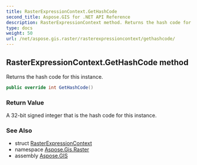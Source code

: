 ```yaml
---
title: RasterExpressionContext.GetHashCode
second_title: Aspose.GIS for .NET API Reference
description: RasterExpressionContext method. Returns the hash code for this instance.
type: docs
weight: 50
url: /net/aspose.gis.raster/rasterexpressioncontext/gethashcode/
---
```

## RasterExpressionContext.GetHashCode method

Returns the hash code for this instance.

```csharp
public override int GetHashCode()
```

### Return Value

A 32-bit signed integer that is the hash code for this instance.

### See Also

* struct [RasterExpressionContext](../)
* namespace [Aspose.Gis.Raster](../../rasterexpressioncontext/)
* assembly [Aspose.GIS](../../../)


